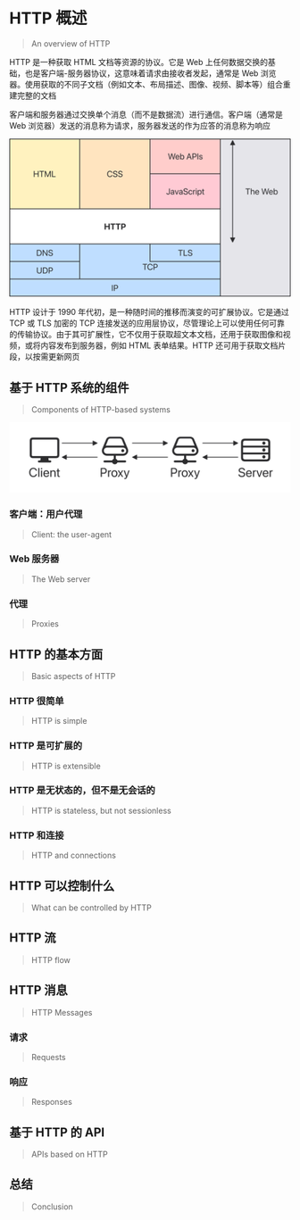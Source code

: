 # HTTP 概述

> An overview of HTTP

HTTP 是一种获取 HTML
文档等资源的协议。它是 Web 上任何数据交换的基础，也是客户端-服务器协议，这意味着请求由接收者发起，通常是
Web 浏览器。使用获取的不同子文档（例如文本、布局描述、图像、视频、脚本等）组合重建完整的文档

客户端和服务器通过交换单个消息（而不是数据流）进行通信。客户端（通常是
Web 浏览器）发送的消息称为请求，服务器发送的作为应答的消息称为响应

<picture>
  <source media="(prefers-color-scheme: dark)" srcset="./overview/http-layers-dark.svg">
  <source media="(prefers-color-scheme: light)" srcset="./overview/http-layers-light.svg">
  <img alt="./http-layers" src="./overview/http-layers-light.svg">
</picture>

HTTP 设计于 1990 年代初，是一种随时间的推移而演变的可扩展协议。它是通过 
TCP 或 TLS 加密的 TCP
连接发送的应用层协议，尽管理论上可以使用任何可靠的传输协议。由于其可扩展性，它不仅用于获取超文本文档，还用于获取图像和视频，或将内容发布到服务器，例如
HTML 表单结果。HTTP 还可用于获取文档片段，以按需更新网页

## 基于 HTTP 系统的组件

> Components of HTTP-based systems

<picture>
  <source media="(prefers-color-scheme: dark)" srcset="./overview/client-server-chain-dark.svg">
  <source media="(prefers-color-scheme: light)" srcset="./overview/client-server-chain-light.svg">
  <img alt="./client-server-chain" src="./overview/client-server-chain-light.svg">
</picture>

### 客户端：用户代理

> Client: the user-agent

### Web 服务器

> The Web server

### 代理

> Proxies

## HTTP 的基本方面

> Basic aspects of HTTP

### HTTP 很简单

> HTTP is simple

### HTTP 是可扩展的

> HTTP is extensible

### HTTP 是无状态的，但不是无会话的

> HTTP is stateless, but not sessionless

### HTTP 和连接

> HTTP and connections

## HTTP 可以控制什么

> What can be controlled by HTTP

## HTTP 流

> HTTP flow

## HTTP 消息

> HTTP Messages

### 请求

> Requests

### 响应

> Responses

## 基于 HTTP 的 API

> APIs based on HTTP

## 总结

> Conclusion
